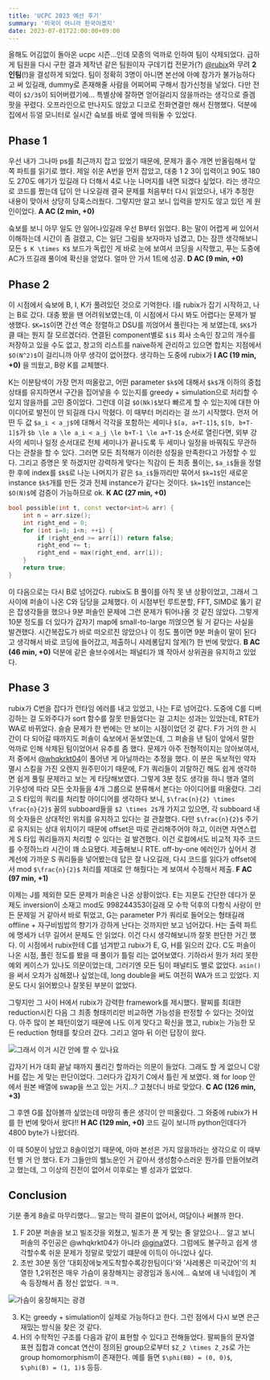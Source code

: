 ```yaml
---
title: 'UCPC 2023 예선 후기'
summary: '미국이 아니라 한국이겠지'
date: 2023-07-01T22:00:00+09:00
---
```


올해도 어김없이 돌아온 ucpc 시즌...인데 모종의 억까로 인하여 팀이 삭제되었다. 급하게 팀원을 다시 구한 결과 제작년 같은 팀원이자 구데기컵 전문가(?) [@rubix](https://www.acmicpc.net/user/rubix)와 무려 <strong>2인팀</strong>(!)을 결성하게 되었다. 팀이 정확히 3명이 아니면 본선에 아예 참가가 불가능하다고 써 있길래, dummy로 존재해줄 사람을 어찌어찌 구해서 참가신청을 넣었다. 다만 전력이 `$2/3$`이 되어버렸기에... 특별상에 잘하면 얻어걸리지 않을까라는 생각으로 즐겜팟을 꾸렸다. 오프라인으로 만나지도 않았고 디코로 전화연결만 해서 진행했다. 덕분에 집에서 듀얼 모니터로 실시간 슼보를 바로 옆에 띄워둘 수 있었다.

## Phase 1
우선 내가 그나마 ps를 최근까지 잡고 있었기 때문에, 문제가 홀수 개면 반올림해서 앞쪽 파트를 읽기로 했다. 제일 쉬운 A번을 먼저 잡았고, 대충 1 2 3이 입력이고 90도 180도 270도 얘기가 있길래 다 더해서 4로 나눈 나머지를 내면 되겠다 싶었다. 라는 생각으로 코드를 짰는데 답이 안 나오길래 결국 문제를 처음부터 다시 읽었으나, 내가 추정한 내용이 맞아서 상당히 당혹스러웠다. 그렇지만 알고 보니 입력을 받지도 않고 있던 게 원인이었다. **A AC (2 min, +0)**

슼보를 보니 아무 일도 안 일어나있길래 우선 B부터 읽었다. B는 말이 어렵게 써 있어서 이해하는데 시간이 좀 걸렸고, C는 일단 그림을 보자마자 넘겼고, D는 잠깐 생각해보니 모든 `$ K \times K$` 보드가 독립인 게 바로 눈에 보여서 코딩을 시작했고, 푸는 도중에 AC가 뜨길래 풀이에 확신을 얻었다. 얼마 안 가서 1트에 성공. **D AC (9 min, +0)**

## Phase 2
이 시점에서 슼보에 B, I, K가 풀려있던 것으로 기억한다. I를 rubix가 잡기 시작하고, 나는 B로 갔다. 대충 봤을 땐 어려워보였는데, 이 시점에서 다시 봐도 어렵다는 문제가 발생했다. `$K=1$`이면 간선 역순 정렬하고 DSU를 끼얹어서 풀린다는 게 보였는데, `$K$`가 클 때는 뭔지 잘 모르겠더라. 연결된 component별로 `$i$` 회사 소속인 창고의 개수를 저장하고 있을 수도 없고, 창고의 리스트를 naive하게 관리하고 있으면 합치는 지점에서 `$O(N^2)$`이 걸리니까 아무 생각이 없어졌다. 생각하는 도중에 rubix가 **I AC (19 min, +0)** 을 띄웠고, B랑 K를 교체했다.

K는 이분탐색이 가장 먼저 떠올랐고, 어떤 parameter `$k$`에 대해서 `$k$`개 이하의 중첩 상태를 유지하면서 구간을 집어넣을 수 있는지를 greedy + simulation으로 처리할 수 있지 않을까를 고민 중이었다. 그런데 이걸 `$O(Nk)$`보다 빠르게 할 수 있는지에 대한 아이디어로 발전이 안 되길래 다시 막혔다. 이 때부터 머리라는 걸 쓰기 시작했다. 먼저 어떤 두 값 `$a_i < a_j$`에 대해서 각각을 포함하는 세미나 `$[a, a+T-1]$`, `$[b, b+T-1]$`가 `$b \le a \le a_i < a_j \le b+T-1 \le a+T-1$` 순서로 열린다면, 외부 강사의 세미나 일정 순서대로 전체 세미나가 끝나도록 두 세미나 일정을 바꿔줘도 무관하다는 관찰을 할 수 있다. 그러면 모든 최적해가 이러한 성질을 만족한다고 가정할 수 있다. 그리고 증명은 못 하겠지만 강력하게 맞다는 직감이 든 최종 풀이는, `$a_i$`들을 정렬한 후에 index를 `$k$`로 나눈 나머지가 같은 `$a_i$`들끼리만 묶어서 `$k=1$`인 새로운 instance `$k$`개를 만든 것과 전체 instance가 같다는 것이다. `$k=1$`인 instance는 `$O(N)$`에 검증이 가능하므로 ok. **K AC (27 min, +0)**

```cpp
bool possible(int t, const vector<int>& arr) {
    int n = arr.size();
    int right_end = 0;
    for (int i=0; i<n; ++i) {
        if (right_end >= arr[i]) return false;
        right_end += t;
        right_end = max(right_end, arr[i]);
    }
    return true;
}
```

이 다음으로는 다시 B로 넘어갔다. rubix도 B 풀이를 아직 못 낸 상황이었고, 그래서 그 사이에 퍼솔이 나온 C와 담당을 교체했다. 이 시점부턴 루트분할, FFT, SIMD로 뚫기 같은 잡생각들을 했으나 9분 퍼솔인 문제에 그런 문제가 튀어나올 것 같진 않았다. 그렇게 10분 정도를 더 있다가 갑자기 map에 small-to-large 끼얹으면 될 거 같다는 사실을 발견했다. 시간복잡도가 바로 떠오르진 않았으나 이 정도 풀이면 9분 퍼솔이 말이 된다고 생각해서 바로 코딩에 들어갔고, 제출하니 샤레롱답지 않게(?) 한 번에 맞았다. **B AC (46 min, +0)** 덕분에 같은 솔브수에서는 패널티가 꽤 작아서 상위권을 유지하고 있었다.

## Phase 3
rubix가 C번을 잡다가 런타임 에러를 내고 있었고, 나는 F로 넘어갔다. 도중에 C를 디버깅하는 걸 도와주다가 sort 함수를 잘못 만들었다는 걸 고치는 성과는 있었는데, RTE가 WA로 바뀌었다. 슬슬 문제가 한 번에는 안 보이는 시점이었던 것 같다. F가 거의 한 시간이 다 되어갈 때까지도 퍼솔이 슼보에서 돋보였는데, 그 퍼솔을 낸 팀이 앞에서 말한 억까로 인해 삭제된 팀이었어서 유추를 좀 했다. 문제가 아주 전형적이지는 않아보여서, 저 중에서 [@whqkrkt04](https://www.acmicpc.net/user/whqkrkt04)이 풀어낸 게 아닐까라는 추정을 했다. 이 분은 독보적인 약자멸시 스킬을 가진 오렌지 원주민이기 때문에, F가 쿼리들이 괴랄하긴 해도 쉽게 생각하면 쉽게 풀릴 문제라고 보는 게 타당해보였다. 그렇게 3분 정도 생각을 하니 행과 열의 기우성에 따라 모든 숫자들을 4개 그룹으로 분류해서 본다는 아이디어를 떠올렸다. 그리고 S 타입의 쿼리를 처리할 아이디어를 생각하다 보니, `$\frac{n}{2} \times \frac{n}{2}$` 꼴의 subboard들을 `$2 \times 2$`개 가지고 있으면, 각 subboard 내의 숫자들은 상대적인 위치를 유지하고 있다는 걸 관찰했다. 다만 `$\frac{n}{2}$` 주기로 유지되는 상대 위치이기 때문에 offset은 따로 관리해주어야 하고, 이러면 자연스럽게 S 타입 쿼리들까지 처리할 수 있다는 걸 발견했다. 이건 로컬에서도 비교적 자주 코드를 수정하느라 시간이 꽤 소요됐다. 제출해보니 RTE. off-by-one 에러인가 싶어서 경계선에 가까운 S 쿼리들을 넣어봤는데 답은 잘 나오길래, 다시 코드를 읽다가 offset에서 mod `$\frac{n}{2}$` 처리를 제대로 안 해줬다는 게 보여서 수정해서 제출. **F AC (97 min, +1)**

이제는 J를 제외한 모든 문제가 퍼솔은 나온 상황이었다. E는 지문도 간단한 데다가 문제도 inversion이 소재고 mod도 998244353이길래 모 수학 덕후의 다항식 사랑이 만든 문제일 거 같아서 바로 튀었고, G는 parameter P가 쿼리로 들어오는 형태길래 offline + 자구비빔밥의 향기가 강하게 난다는 것까지만 보고 넘어갔다. H는 출력 파트에 명세가 너무 길어서 문제도 안 읽었다. 이건 다시 생각해보니까 잘못 판단한 거긴 했다. 이 시점에서 rubix한테 C를 넘겨받고 rubix가 E, G, H를 읽으러 갔다. C도 퍼솔이 나온 시점, 풀린 정도를 봤을 때 풀이가 틀릴 리는 없어보였다. 기하라서 뭔가 처리 못한 예외 케이스가 있나도 의문이었는데, 그러기엔 모든 팀이 패널티도 별로 없었다. `asin()`을 써서 오차가 심해졌나 싶었는데, long double을 써도 여전히 WA가 뜨고 있었다. 지문도 다시 읽어봤으나 잘못된 부분이 없었다.

그렇지만 그 사이 H에서 rubix가 강력한 framework를 제시했다. 팔찌를 최대한 reduction시킨 다음 그 최종 형태끼리만 비교하면 가능성을 판정할 수 있다는 것이었다. 아주 많이 본 패턴이었기 때문에 나도 이게 맞다고 확신을 했고, rubix는 가능한 모든 reduction 형태를 찾으러 갔다. 그리고 얼마 뒤 이런 답장이 왔다.

![그래서 이거 시간 안에 짤 수 있나요](/static/2023-ucpc-preliminary-H-reduction.png)

갑자기 H가 대회 끝날 때까지 풀리긴 할까라는 의문이 들었다. 그래도 할 게 없으니 C랑 H를 잡는 게 맞는 판단이었다. 그러다가 갑자기 C에서 틀린 게 보였다. 왜 for loop 안에서 원본 배열에 swap을 쓰고 있는 거지...? 고쳤더니 바로 맞았다. **C AC (126 min, +3)**

그 후엔 G를 잡아볼까 싶었는데 마땅히 좋은 생각이 안 떠올랐다. 그 와중에 rubix가 H를 한 번에 맞아서 왔다!! **H AC (129 min, +0)** 코드 길이 보니까 python인데다가 4800 byte가 나왔더라.

이 때 50분이 남았고 8솔이었기 때문에, 아마 본선은 가지 않을까라는 생각으로 이 때부턴 별 거 안 했다. E가 그들만의 웰노운인 거 같아서 생성함수스러운 뭔가를 만들어보려고 했는데, 그 이상의 진전이 없어서 이후로는 별 성과가 없었다.

## Conclusion
기분 좋게 8솔로 마무리했다... 말고는 딱히 결론이 없어서, 여담이나 써볼까 한다.

1. F 20분 퍼솔을 보고 빌조갓을 외쳤고, 빌조가 푼 게 맞는 줄 알았으나... 알고 보니 퍼솔의 주인공은 @whqkrkt04가 아니라 [@gina](https://www.acmicpc.net/user/gina)였다. 그럼에도 불구하고 쉽게 생각할수록 쉬운 문제가 정말로 맞았기 떄문에 이득이 아니었나 싶다.
2. 초반 30분 동안 '대회장에늦게도착할수록강한팀이다'와 '샤레롱은 미국갔어'의 치열한 1,2위전은 매우 가슴이 웅장해지는 광경임과 동시에... 슼보에 내 닉네임이 계속 등장해서 좀 정신 없었다. ㅋㅋ.

![가슴이 웅장해지는 광경](/static/2023-ucpc-preliminary-scoreboard-fight.png)

3. K는 greedy + simulation이 실제로 가능하다고 한다. 그런 점에서 다시 보면 은근 재밌는 방식을 찾은 것 같다.
4. H의 수학적인 구조를 다음과 같이 표현할 수 있다고 전해들었다. 팔찌들의 문자열 표현 집합과 concat 연산이 정의된 group으로부터 `$Z_2 \times Z_2$`로 가는 group homomorphism이 존재한다. 예를 들면 `$\phi(BB) = (0, 0)$`, `$\phi(B) = (1, 1)$` 등등.
